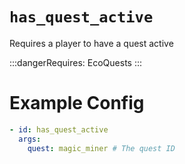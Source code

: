 # `has_quest_active`

Requires a player to have a quest active

:::dangerRequires:
EcoQuests
:::

# Example Config
```yaml
- id: has_quest_active
  args:
    quest: magic_miner # The quest ID
```
